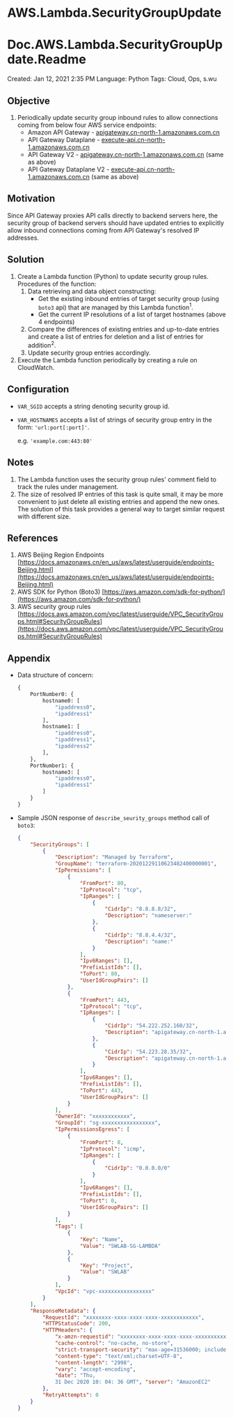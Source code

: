 # AWS.Lambda.SecurityGroupUpdate

# Doc.AWS.Lambda.SecurityGroupUpdate.Readme

Created: Jan 12, 2021 2:35 PM
Language: Python
Tags: Cloud, Ops, s.wu

## Objective

1. Periodically update security group inbound rules to allow connections coming from below four AWS service endpoints:
    - Amazon API Gateway - [apigateway.cn-north-1.amazonaws.com.cn](http://apigateway.cn-north-1.amazonaws.com.cn/)
    - API Gateway Dataplane - [execute-api.cn-north-1.amazonaws.com.cn](http://execute-api.cn-north-1.amazonaws.com.cn/)
    - API Gateway V2 - [apigateway.cn-north-1.amazonaws.com.cn](http://apigateway.cn-north-1.amazonaws.com.cn/) (same as above)
    - API Gateway Dataplane V2 - [execute-api.cn-north-1.amazonaws.com.cn](http://execute-api.cn-north-1.amazonaws.com.cn/) (same as above)

## Motivation

Since API Gateway proxies API calls directly to backend servers here, the security group of backend servers should have updated entries to explicitly allow inbound connections coming from API Gateway's resolved IP addresses.

## Solution

1. Create a Lambda function (Python) to update security group rules. Procedures of the function:
    1. Data retrieving and data object constructing:
        - Get the existing inbound entries of target security group (using `boto3` api) that are managed by this Lambda function$^1$.
        - Get the current IP resolutions of a list of target hostnames (above 4 endpoints)
    2. Compare the differences of existing entries and up-to-date entries and create a list of entries for deletion and a list of entries for addition$^2$.
    3. Update security group entries accordingly.
2. Execute the Lambda function periodically by creating a rule on CloudWatch.

## Configuration

- `VAR_SGID` accepts a string denoting security group id.
- `VAR_HOSTNAMES` accepts a list of strings of security group entry in the form: `'url:port[:port]'`.

    e.g. `'example.com:443:80'`

## Notes

1. The Lambda function uses the security group rules' comment field to track the rules under management.
2. The size of resolved IP entries of this task is quite small, it may be more convenient to just delete all existing entries and append the new ones. The solution of this task provides a general way to target similar request with different size.

## References

1. AWS Beijing Region Endpoints [https://docs.amazonaws.cn/en_us/aws/latest/userguide/endpoints-Beijing.html](https://docs.amazonaws.cn/en_us/aws/latest/userguide/endpoints-Beijing.html)
2. AWS SDK for Python (Boto3) [https://aws.amazon.com/sdk-for-python/](https://aws.amazon.com/sdk-for-python/)
3. AWS security group rules [https://docs.aws.amazon.com/vpc/latest/userguide/VPC_SecurityGroups.html#SecurityGroupRules](https://docs.aws.amazon.com/vpc/latest/userguide/VPC_SecurityGroups.html#SecurityGroupRules)

## Appendix

- Data structure of concern:

    ```python
    {
    	PortNumber0: {
    		hostname0: [
    			"ipaddress0",
    			"ipaddress1"
    		],
    		hostname1: [
    			"ipaddress0",
    			"ipaddress1",
    			"ipaddress2"
    		],
    	},
    	PortNumber1: {
    		hostname3: [
    			"ipaddress0",
    			"ipaddress1"
    		]
    	}
    }
    ```

- Sample JSON response of `describe_seurity_groups` method call of `boto3`:

    ```json
    {
        "SecurityGroups": [
            {
                "Description": "Managed by Terraform",
                "GroupName": "terraform-20201229110623482400000001",
                "IpPermissions": [
                    {
                        "FromPort": 80,
                        "IpProtocol": "tcp",
                        "IpRanges": [
                            {
                                "CidrIp": "8.8.8.8/32",
                                "Description": "nameserver:"
                            },
                            {
                                "CidrIp": "8.8.4.4/32",
                                "Description": "name:"
                            }
                        ],
                        "Ipv6Ranges": [],
                        "PrefixListIds": [],
                        "ToPort": 80,
                        "UserIdGroupPairs": []
                    },
                    {
                        "FromPort": 443,
                        "IpProtocol": "tcp",
                        "IpRanges": [
                            {
                                "CidrIp": "54.222.252.160/32",
                                "Description": "apigateway.cn-north-1.amazonaws.com.cn:DO NOT MODIFY"
                            },
                            {
                                "CidrIp": "54.223.28.35/32",
                                "Description": "apigateway.cn-north-1.amazonaws.com.cn:DO NOT MODIFY"
                            }
                        ],
                        "Ipv6Ranges": [],
                        "PrefixListIds": [],
                        "ToPort": 443,
                        "UserIdGroupPairs": []
                    }
                ],
                "OwnerId": "xxxxxxxxxxxx",
                "GroupId": "sg-xxxxxxxxxxxxxxxxx",
                "IpPermissionsEgress": [
                    {
                        "FromPort": 8,
                        "IpProtocol": "icmp",
                        "IpRanges": [
                            {
                                "CidrIp": "0.0.0.0/0"
                            }
                        ],
                        "Ipv6Ranges": [],
                        "PrefixListIds": [],
                        "ToPort": 0,
                        "UserIdGroupPairs": []
                    }
                ],
                "Tags": [
                    {
                        "Key": "Name",
                        "Value": "SWLAB-SG-LAMBDA"
                    },
                    {
                        "Key": "Project",
                        "Value": "SWLAB"
                    }
                ],
                "VpcId": "vpc-xxxxxxxxxxxxxxxxx"
            }
        ],
        "ResponseMetadata": {
            "RequestId": "xxxxxxxx-xxxx-xxxx-xxxx-xxxxxxxxxxxx",
            "HTTPStatusCode": 200,
            "HTTPHeaders": {
                "x-amzn-requestid": "xxxxxxxx-xxxx-xxxx-xxxx-xxxxxxxxxxxx",
                "cache-control": "no-cache, no-store",
                "strict-transport-security": "max-age=31536000; includeSubDomains",
                "content-type": "text/xml;charset=UTF-8",
                "content-length": "2998",
                "vary": "accept-encoding",
                "date": "Thu,
                31 Dec 2020 10: 04: 36 GMT", "server": "AmazonEC2"
            },
            "RetryAttempts": 0
        }
    }
    ```
